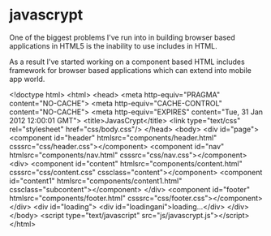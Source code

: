 javascrypt
==========

One of the biggest problems I've run into in building browser based applications in HTML5 is the inability to use includes in HTML.

As a result I've started working on a component based HTML includes framework for browser based applications which can extend into mobile app world.

&lt;!doctype html&gt;
&lt;html&gt;
	&lt;head&gt;
		&lt;meta http-equiv="PRAGMA" content="NO-CACHE"&gt;
		&lt;meta http-equiv="CACHE-CONTROL" content="NO-CACHE"&gt;
		&lt;meta http-equiv="EXPIRES" content="Tue, 31 Jan 2012 12:00:01 GMT"&gt;
		&lt;title&gt;JavasCrypt&lt;/title&gt;
		&lt;link type="text/css" rel="stylesheet" href="css/body.css"/&gt;
	&lt;/head&gt;
	&lt;body&gt;
		&lt;div id="page"&gt;
			&lt;component id="header" htmlsrc="components/header.html" csssrc="css/header.css"&gt;&lt;/component&gt;
			&lt;component id="nav" htmlsrc="components/nav.html" csssrc="css/nav.css"&gt;&lt;/component&gt;
			&lt;div&gt;
				&lt;component id="content" htmlsrc="components/content.html" csssrc="css/content.css" cssclass="content"&gt;&lt;/component&gt;
				&lt;component id="content1" htmlsrc="components/content1.html" cssclass="subcontent"&gt;&lt;/component&gt;
			&lt;/div&gt;
			&lt;component id="footer" htmlsrc="components/footer.html" csssrc="css/footer.css"&gt;&lt;/component&gt;
		&lt;/div&gt;
		&lt;div id="loading"&gt;
			&lt;div id="loadingani"&gt;loading...&lt;/div&gt;
		&lt;/div&gt;
	&lt;/body&gt;
	&lt;script type="text/javascript" src="js/javascrypt.js"&gt;&lt;/script&gt;
&lt;/html&gt;